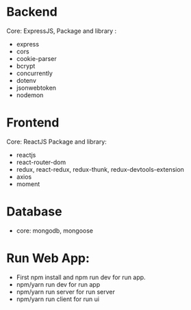# Backend

Core: ExpressJS,
Package and library :

- express
- cors
- cookie-parser
- bcrypt
- concurrently
- dotenv
- jsonwebtoken
- nodemon

# Frontend

Core: ReactJS
Package and library:

- reactjs
- react-router-dom
- redux, react-redux, redux-thunk, redux-devtools-extension
- axios
- moment

# Database

- core: mongodb, mongoose

# Run Web App:

- First npm install and npm run dev for run app.
- npm/yarn run dev for run app
- npm/yarn run server for run server
- npm/yarn run client for run ui
